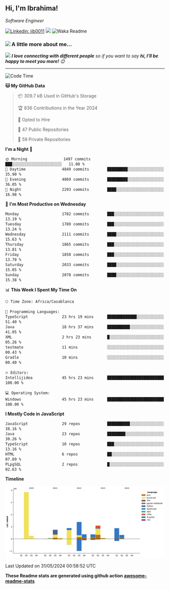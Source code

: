 <h2>Hi, I'm Ibrahima! </h2>
<p><em>Software Engineer 
</em></p>


[![Linkedin: iib0011](https://img.shields.io/badge/-iib0011-blue?style=flat-square&logo=Linkedin&logoColor=white&link=https://www.linkedin.com/in/iib0011/)](https://www.linkedin.com/in/iib0011/)
![](https://visitor-badge.glitch.me/badge?page_id=iib0011)
![Waka Readme](https://github.com/iib0011/iib0011/workflows/Waka%20Readme/badge.svg)


### <img src="https://media.giphy.com/media/VgCDAzcKvsR6OM0uWg/giphy.gif" width="50"> A little more about me...  


<img src="https://media.giphy.com/media/LnQjpWaON8nhr21vNW/giphy.gif" width="60"> <em><b>I love connecting with different people</b> so if you want to say <b>hi, I'll be happy to meet you more!</b> 😊</em>

---
<!--START_SECTION:waka-->
![Code Time](http://img.shields.io/badge/Code%20Time-3%2C387%20hrs%2038%20mins-blue)

**🐱 My GitHub Data** 

> 📦 309.7 kB Used in GitHub's Storage 
 > 
> 🏆 836 Contributions in the Year 2024
 > 
> 💼 Opted to Hire
 > 
> 📜 47 Public Repositories 
 > 
> 🔑 59 Private Repositories 
 > 
**I'm a Night 🦉** 

```text
🌞 Morning                1497 commits        ███░░░░░░░░░░░░░░░░░░░░░░   11.08 % 
🌆 Daytime                4849 commits        █████████░░░░░░░░░░░░░░░░   35.90 % 
🌃 Evening                4869 commits        █████████░░░░░░░░░░░░░░░░   36.05 % 
🌙 Night                  2293 commits        ████░░░░░░░░░░░░░░░░░░░░░   16.98 % 
```
📅 **I'm Most Productive on Wednesday** 

```text
Monday                   1782 commits        ███░░░░░░░░░░░░░░░░░░░░░░   13.19 % 
Tuesday                  1789 commits        ███░░░░░░░░░░░░░░░░░░░░░░   13.24 % 
Wednesday                2111 commits        ████░░░░░░░░░░░░░░░░░░░░░   15.63 % 
Thursday                 1865 commits        ███░░░░░░░░░░░░░░░░░░░░░░   13.81 % 
Friday                   1850 commits        ███░░░░░░░░░░░░░░░░░░░░░░   13.70 % 
Saturday                 2033 commits        ████░░░░░░░░░░░░░░░░░░░░░   15.05 % 
Sunday                   2078 commits        ████░░░░░░░░░░░░░░░░░░░░░   15.38 % 
```


📊 **This Week I Spent My Time On** 

```text
🕑︎ Time Zone: Africa/Casablanca

💬 Programming Languages: 
TypeScript               23 hrs 19 mins      █████████████░░░░░░░░░░░░   51.40 % 
Java                     18 hrs 37 mins      ██████████░░░░░░░░░░░░░░░   41.05 % 
XML                      2 hrs 23 mins       █░░░░░░░░░░░░░░░░░░░░░░░░   05.26 % 
textmate                 11 mins             ░░░░░░░░░░░░░░░░░░░░░░░░░   00.43 % 
Gradle                   10 mins             ░░░░░░░░░░░░░░░░░░░░░░░░░   00.40 % 

🔥 Editors: 
Intellijidea             45 hrs 23 mins      █████████████████████████   100.00 % 

💻 Operating System: 
Windows                  45 hrs 23 mins      █████████████████████████   100.00 % 
```

**I Mostly Code in JavaScript** 

```text
JavaScript               29 repos            ██████████░░░░░░░░░░░░░░░   38.16 % 
Java                     23 repos            ████████░░░░░░░░░░░░░░░░░   30.26 % 
TypeScript               10 repos            ███░░░░░░░░░░░░░░░░░░░░░░   13.16 % 
HTML                     6 repos             ██░░░░░░░░░░░░░░░░░░░░░░░   07.89 % 
PLpgSQL                  2 repos             █░░░░░░░░░░░░░░░░░░░░░░░░   02.63 % 
```



**Timeline**

![Lines of Code chart](https://raw.githubusercontent.com/iib0011/iib0011/master/assets/bar_graph.png)


 Last Updated on 31/05/2024 00:58:52 UTC
<!--END_SECTION:waka-->

**These Readme stats are generated using github action [awesome-readme-stats](https://github.com/iib0011/waka-readme-stats)**
